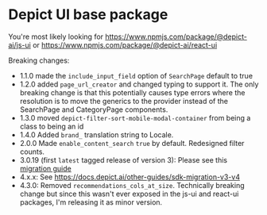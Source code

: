 # Depict UI base package

You're most likely looking for https://www.npmjs.com/package/@depict-ai/js-ui or https://www.npmjs.com/package/@depict-ai/react-ui

Breaking changes:

- 1.1.0 made the `include_input_field` option of `SearchPage` default to true
- 1.2.0 added `page_url_creator` and changed typing to support it. The only breaking change is that this potentially causes type errors where the resolution is to move the generics to the provider instead of the SearchPage and CategoryPage components.
- 1.3.0 moved `depict-filter-sort-mobile-modal-container` from being a class to being an id
- 1.4.0 Added `brand_` translation string to Locale.
- 2.0.0 Made `enable_content_search` `true` by default. Redesigned filter counts.
- 3.0.19 (first `latest` tagged release of version 3): Please see this [migration guide](https://docs.depict.ai/other-guides/sdk-migration-v2-v3)
- 4.x.x: See https://docs.depict.ai/other-guides/sdk-migration-v3-v4
- 4.3.0: Removed `recommendations_cols_at_size`. Technically breaking change but since this wasn't ever exposed in the js-ui and react-ui packages, I'm releasing it as minor version.
